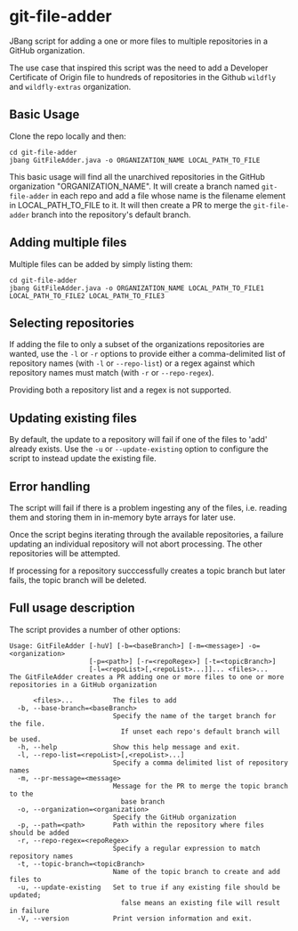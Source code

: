 # git-file-adder
JBang script for adding a one or more files to multiple repositories in a GitHub organization.

The use case that inspired this script was the need to add a Developer Certificate of Origin file to hundreds of repositories in the Github `wildfly` and `wildfly-extras` organization.

## Basic Usage

Clone the repo locally and then:


```shell
cd git-file-adder
jbang GitFileAdder.java -o ORGANIZATION_NAME LOCAL_PATH_TO_FILE
```

This basic usage will find all the unarchived repositories in the GitHub organization "ORGANIZATION_NAME". It will create a branch named `git-file-adder` in each repo and add a file whose name is the filename element in LOCAL_PATH_TO_FILE to it. It will then create a PR to merge the `git-file-adder` branch into the repository's default branch.

## Adding multiple files

Multiple files can be added by simply listing them:

```shell
cd git-file-adder
jbang GitFileAdder.java -o ORGANIZATION_NAME LOCAL_PATH_TO_FILE1 LOCAL_PATH_TO_FILE2 LOCAL_PATH_TO_FILE3
```
## Selecting repositories

If adding the file to only a subset of the organizations repositories are wanted, use the `-l` or `-r` options to provide either a comma-delimited list of repository names (with `-l` or `--repo-list`) or a regex against which repository names must match (with `-r` or `--repo-regex`).

Providing both a repository list and a regex is not supported.

## Updating existing files

By default, the update to a repository will fail if one of the files to 'add' already exists. Use the `-u` or `--update-existing` option to configure the script to instead update the existing file.

## Error handling

The script will fail if there is a problem ingesting any of the files, i.e. reading them and storing them in in-memory byte arrays for later use.

Once the script begins iterating through the available repositories, a failure updating an individual repository will not abort processing. The other repositories will be attempted.

If processing for a repository succcessfully creates a topic branch but later fails, the topic branch will be deleted.

## Full usage description

The script provides a number of other options:

```shell
Usage: GitFileAdder [-huV] [-b=<baseBranch>] [-m=<message>] -o=<organization>
                    [-p=<path>] [-r=<repoRegex>] [-t=<topicBranch>]
                    [-l=<repoList>[,<repoList>...]]... <files>...
The GitFileAdder creates a PR adding one or more files to one or more
repositories in a GitHub organization

      <files>...          The files to add
  -b, --base-branch=<baseBranch>
                          Specify the name of the target branch for the file.
                            If unset each repo's default branch will be used.
  -h, --help              Show this help message and exit.
  -l, --repo-list=<repoList>[,<repoList>...]
                          Specify a comma delimited list of repository names
  -m, --pr-message=<message>
                          Message for the PR to merge the topic branch to the
                            base branch
  -o, --organization=<organization>
                          Specify the GitHub organization
  -p, --path=<path>       Path within the repository where files should be added
  -r, --repo-regex=<repoRegex>
                          Specify a regular expression to match repository names
  -t, --topic-branch=<topicBranch>
                          Name of the topic branch to create and add files to
  -u, --update-existing   Set to true if any existing file should be updated;
                            false means an existing file will result in failure
  -V, --version           Print version information and exit.
```